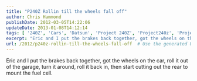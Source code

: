 ```yaml
---
title: "P240Z Rollin till the wheels fall off"
author: Chris Hammond
publishDate: 2012-03-05T14:22:06
updateDate: 2013-01-08T14:12:14
tags: [ '240Z', 'Cars', 'Datsun', 'Project 240Z', 'Project240z', 'Project240Zcom' ]
excerpt: "Eric and I put the brakes back together, got the wheels on the car, roll it out of the garage, turn it around, roll it back in, then start cutting out the rear to mount the fuel cell."
url: /2012/p240z-rollin-till-the-wheels-fall-off  # Use the generated URL with year
---
```

<p>Eric and I put the brakes back together, got the wheels on the car, roll it out of the garage, turn it around, roll it back in, then start cutting out the rear to mount the fuel cell.</p> <p>&nbsp;</p> <object width="425" height="350"><param name="movie" value="https://www.youtube.com/v/4_NQWyOS07E"></param><embed src="https://www.youtube.com/v/4_NQWyOS07E" type="application/x-shockwave-flash" width="425" height="350"></embed></object>
